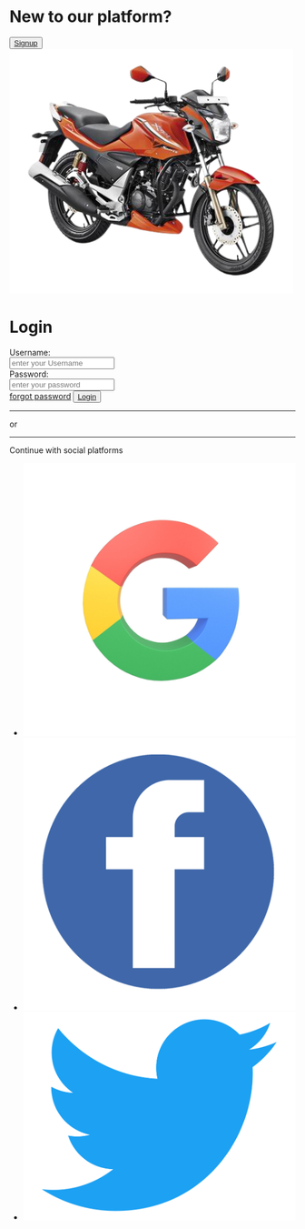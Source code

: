 
<html lang="en">
<head>
    <meta charset="UTF-8">
    <meta http-equiv="X-UA-Compatible" content="IE=edge">
    <meta name="viewport" content="width=device-width, initial-scale=1.0">
    <link rel="stylesheet" href="signup.css">
    <link rel="shortcut icon" href="IMG-20230312-WA0000-removebg-preview1.png" type="image/x-icon">
</head>
<body>
    <div class="container">
        <h1 class="h2">New to our platform?</h1>
        <button class="signup"><a href="#">Signup</a></button>
        <img src="olala2-removebg-preview.png" alt=" a-man" srcset=""  class="img2" width="500" height="430">
    </div>
    <div class="panel">
        <h1>Login</h1>
        <form action="">
            <div class="name">Username:</div>
            <input type="text" name="Username" id="" placeholder="enter your Username">
            <div class="name">Password:</div>
            <input type="password" name="Username" id="" placeholder="enter your password">
        </form>
        <a href="#" class="fpwd">forgot password</a>
        <button class="login"> <a href="#">Login</a></button>
        <hr class="demo">
        <div class="hr_text">or</div>
        <hr class="demo2">
        <p>Continue with social platforms</p>
        <ul>
            <li><a href="#"><img src="googlelogo.jpg" alt="" srcset=""></a></li>
            <li><a href="#"><img src="facebook-png-icon-follow-us-facebook-1.png" alt="" srcset=""></a></li>
            <li><a href="#"><img src="Twitter-logo.png" alt="" srcset=""></a></li>
        </ul>
    </div>
</body>
</html>
